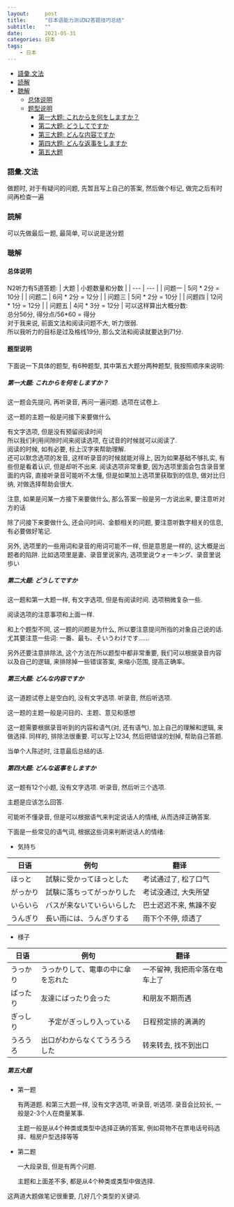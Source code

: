 ```yaml
---
layout:     post
title:      "日本语能力测试N2答题技巧总结"
subtitle:   ""
date:       2021-05-31
categories: 日本
tags:
    - 日本
---
```


<!-- TOC -->

- [語彙.文法](#語彙文法)
- [読解](#読解)
- [聴解](#聴解)
  - [总体说明](#总体说明)
  - [题型说明](#题型说明)
    - [第一大题: これからを何をしますか？](#第一大题-これからを何をしますか)
    - [第二大题: どうしてですか](#第二大题-どうしてですか)
    - [第三大题: どんな内容ですか](#第三大题-どんな内容ですか)
    - [第四大题: どんな返事をしますか](#第四大题-どんな返事をしますか)
    - [第五大题](#第五大题)

<!-- /TOC -->

<a id="markdown-語彙文法" name="語彙文法"></a>
### 語彙.文法

做题时, 对于有疑问的问题, 先暂且写上自己的答案, 然后做个标记, 做完之后有时间再检查一遍

<a id="markdown-読解" name="読解"></a>
### 読解

可以先做最后一题, 最简单, 可以说是送分题

<a id="markdown-聴解" name="聴解"></a>
### 聴解
<a id="markdown-总体说明" name="总体说明"></a>
#### 总体说明

N2听力有5道答题:
| 大题 | 小题数量和分数 |
| --- | --- |
| 问题一 | 5问 * 2分 = 10分 | 
| 问题二 | 6问 * 2分 = 12分 | 
| 问题三 | 5问 * 2分 = 10分 | 
| 问题四 | 12问 * 1分 = 12分 | 
| 问题五 | 4问 * 3分 = 12分 | 
可以这样算出大概分数:  
总分56分, 得分点/56*60 = 得分  
对于我来说, 前面文法和阅读问题不大, 听力很弱.  
所以我听力的目标是过及格线19分, 那么文法和阅读就要达到71分.  

<a id="markdown-题型说明" name="题型说明"></a>
#### 题型说明

下面说一下具体的题型, 有6种题型, 其中第五大题分两种题型, 我按照顺序来说明:

<a id="markdown-第一大题-これからを何をしますか" name="第一大题-これからを何をしますか"></a>
##### 第一大题: これからを何をしますか？

这一题会先提问, 再听录音, 再问一遍问题. 选项在试卷上.

这一题的主题一般是问接下来要做什么  

有文字选项, 但是没有预留阅读时间  
所以我们利用间隙时间来阅读选项, 在试音的时候就可以阅读了.  
阅读的时候, 如有必要, 标上汉字来帮助理解.  
还可以默念选项的发音, 这样听录音的时候就能对得上, 因为如果基础不够扎实, 有些但是看着认识, 但是却听不出来.
阅读选项非常重要, 因为选项里面会包含录音里面的内容, 直接听录音可能听不太懂, 但是如果加上选项里获取到的信息, 做对比归纳, 对做选择帮助会很大.  

注意, 如果是问某一方接下来要做什么, 那么答案一般是另一方说出来, 要注意听对方的话

除了问接下来要做什么, 还会问时间、金额相关的问题, 要注意听数字相关的信息, 有必要做好笔记.

另外, 选项里的一些用词和录音的用词可能不一样, 但是意思是一样的, 这大概是出题者的陷阱. 比如选项里是妻、录音里说家内, 选项里说ウォーキング、录音里说歩い

<a id="markdown-第二大题-どうしてですか" name="第二大题-どうしてですか"></a>
##### 第二大题: どうしてですか

这一题和第一大题一样, 有文字选项, 但是有阅读时间. 选项稍微复杂一些.

阅读选项的注意事项和上面一样. 

和上个题型不同, 这一题的问题是为什么, 所以要注意提问所指的对象自己说的话. 尤其要注意一些词: 一番、最も、そいうわけです......

另外还要注意排除法, 这个方法在所以题型中都非常重要, 我们可以根据录音内容以及自己的逻辑, 来排除掉一些错误答案, 来缩小范围, 提高正确率。

<a id="markdown-第三大题-どんな内容ですか" name="第三大题-どんな内容ですか"></a>
##### 第三大题: どんな内容ですか

这一道题试卷上是空白的, 没有文字选项. 听录音, 然后听选项.  

这一题的主题一般是问目的、主题、意见和感想

这一题需要根据录音听到的内容和语气(对, 还有语气), 加上自己的理解和逻辑, 来做选择. 同样的, 排除法很重要. 可以写上1234, 然后把错误的划掉, 帮助自己答题.

当单个人陈述时, 注意最后总结的话.  

<a id="markdown-第四大题-どんな返事をしますか" name="第四大题-どんな返事をしますか"></a>
##### 第四大题: どんな返事をしますか

这一题有12个小题, 没有文字选项. 听录音, 然后听三个选项.

主题是应该怎么回答.

可能听不懂录音, 但是可以根据语气来判定说话人的情绪, 从而选择正确答案.

下面是一些常见的语气词, 根据这些词来判断说话人的情绪:
- 気持ち  

| 日语 | 例句 | 翻译 |
| --- | --- | --- |
| ほっと | 試験に受かってほっとした | 考试通过了, 松了口气 |
| がっかり | 試験に落ちってがっかりした | 考试没通过, 大失所望 |
| いらいら | バスが来ないていらいらした | 巴士迟迟不来, 焦躁不安 |
| うんぎり | 長い雨には、うんぎりする | 雨下个不停, 烦透了 |

- 様子

| 日语 | 例句 | 翻译 |
| --- | --- | --- |
| うっかり | うっかりして、電車の中に傘を忘れた | 一不留神, 我把雨伞落在电车上了 |
| ばったり | 友達にばったり会った | 和朋友不期而遇 |
| ぎっしり |　予定がぎっしり入っている | 日程预定排的满满的 |
| うろうろ | 出口がわからなくてうろうろした | 转来转去, 找不到出口 |

<a id="markdown-第五大题" name="第五大题"></a>
##### 第五大题

- 第一题
  
  有两道题. 和第三大题一样, 没有文字选项, 听录音, 听选项. 录音会比较长, 一般是2-3个人在商量某事.

  主题一般是从4个种类或类型中选择正确的答案, 例如荷物不在票电话号码选择、租房户型选择等等

- 第二题
  
  一大段录音, 但是有两个问题.

  主题和上面差不多, 都是从4个种类或类型中做选择.  

这两道大题做笔记很重要, 几好几个类型的关键词.